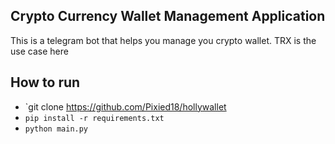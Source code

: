 ## Crypto Currency Wallet Management Application 
This is a telegram bot that helps you manage you crypto wallet. TRX is the use case here
## How to run
* `git clone https://github.com/Pixied18/hollywallet
* `pip install -r requirements.txt`
* `python main.py`
